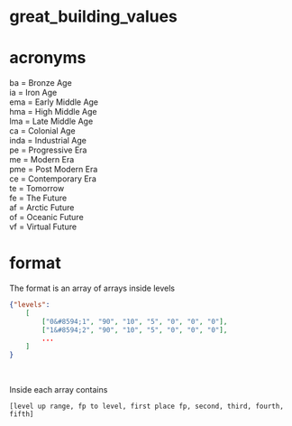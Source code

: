 # great_building_values

# acronyms

ba = Bronze Age <br/>
ia = Iron Age <br/>
ema = Early Middle Age <br/>
hma = High Middle Age <br/>
lma = Late Middle Age <br/>
ca = Colonial Age <br/>
inda = Industrial Age <br/>
pe = Progressive Era <br/>
me = Modern Era <br/>
pme = Post Modern Era <br/>
ce = Contemporary Era <br/>
te = Tomorrow <br/>
fe = The Future <br/>
af = Arctic Future <br/>
of = Oceanic Future <br/>
vf = Virtual Future <br/>

# format

The format is an array of arrays inside levels </br>
```json
{"levels": 
    [
        ["0&#8594;1", "90", "10", "5", "0", "0", "0"],
        ["1&#8594;2", "90", "10", "5", "0", "0", "0"],
        ...
    ]
}
```
</br>

Inside each array contains <br>
```
[level up range, fp to level, first place fp, second, third, fourth, fifth]
```
